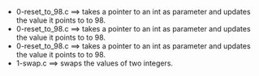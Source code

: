 - 0-reset_to_98.c ==>	takes a pointer to an int as parameter and updates the value it points to to 98.
- 0-reset_to_98.c ==>	takes a pointer to an int as parameter and updates the value it points to to 98.
- 0-reset_to_98.c ==>	takes a pointer to an int as parameter and updates the value it points to to 98.
- 1-swap.c ==>	swaps the values of two integers.
